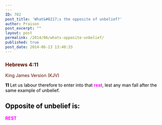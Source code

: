 ```yaml
---
---
ID: 782
post_title: 'What&#8217;s the opposite of unbelief?'
author: Praison
post_excerpt: ""
layout: post
permalink: /2014/06/whats-opposite-unbelief/
published: true
post_date: 2014-06-13 13:40:33
---
```

<div class="heading passage-class-0" style="color: #5c1101;">
<h3>Hebrews 4:11</h3>
<p class="txt-sm">King James Version (KJV)</p>

</div>
<div class="passage version-KJV result-text-style-normal text-html " style="color: #000000;">

<span id="en-KJV-30026" class="text Heb-4-11"><span class="versenum" style="font-weight: bold;">11 </span>Let us labour therefore to enter into that <span style="color: #ff00ff;"><strong>rest</strong></span>, lest any man fall after the same example of unbelief.</span>
<h2>Opposite of unbelief is:</h2>
<span style="color: #ff00ff;"><strong>REST</strong></span>

</div>